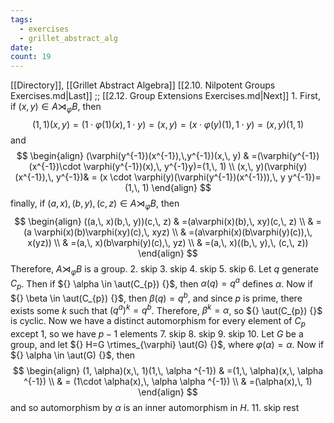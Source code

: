 ```yaml
---
tags:
  - exercises
  - grillet_abstract_alg
date:
count: 19
---
```

[[Directory]], [[Grillet Abstract Algebra]]
[[2.10. Nilpotent Groups Exercises.md|Last]] ;; [[2.12. Group Extensions Exercises.md|Next]]
1. 
First, if ${} (x,\, y) \in A \rtimes_{\varphi} B {}$, then 
$$
(1,\, 1)(x,\, y)=(1 \cdot \varphi(1)(x),\, 1\cdot y)=(x,\, y)=(x\cdot \varphi(y)(1),\, 1\cdot y)=(x,\, y)(1,\, 1)
$$
and 
$$
\begin{align}
 (\varphi(y^{-1})(x^{-1}),\,y^{-1})(x,\, y) & =(\varphi(y^{-1})(x^{-1})\cdot \varphi(y^{-1})(x),\, y^{-1}y)=(1,\, 1)  \\
 (x,\, y)(\varphi(y)(x^{-1}),\, y^{-1})& = (x \cdot  \varphi(y)(\varphi(y^{-1})(x^{-1})),\, y y^{-1})=(1,\, 1)
 \end{align}
$$
finally, if ${} (a,\, x),\, (b,\, y),\, (c,\, z) \in A \rtimes _{\varphi} B {}$, then 
$$
\begin{align}
((a,\, x)(b,\, y))(c,\, z) & =(a\varphi(x)(b),\, xy)(c,\, z) \\
 & =(a \varphi(x)(b)\varphi(xy)(c),\, xyz) \\
  & =(a\varphi(x)(b\varphi(y)(c)),\, x(yz)) \\
 & =(a,\, x)(b\varphi(y)(c),\, yz) \\
 & =(a,\, x)((b,\, y),\, (c,\, z))
\end{align}
$$
Therefore, ${} A \rtimes _{\varphi} B {}$ is a group.
2. skip
3. skip
4. skip
5. skip
6. 
Let ${} q {}$ generate ${} C_{p} {}$. Then if ${} \alpha \in  \aut(C_{p}) {}$, then ${} \alpha(q)=q^{a} {}$ defines $\alpha$. Now if ${} \beta \in  \aut(C_{p}) {}$, then ${} \beta(q)=q^{b} {}$, and since $p$ is prime, there exists some $k$ such that ${} (q^{a})^{k}=q^{b} {}$. Therefore, ${} \beta^{k}=\alpha {}$, so ${} \aut(C_{p}) {}$ is cyclic. Now we have a distinct automorphism for every element of ${} C_{p}$ except $1$, so we have ${} p-1 {}$ elements
7. skip
8. skip
9. skip
10. 
Let $G$ be a group, and let ${} H=G \rtimes_{\varphi}  \aut(G) {}$, where $\varphi(\alpha)=\alpha {}$. Now if ${} \alpha \in \aut(G) {}$, then
$$
\begin{align}
 (1, \alpha)(x,\, 1)(1,\, \alpha ^{-1}) & =(1,\, \alpha)(x,\, \alpha ^{-1})  \\
 & = (1\cdot  \alpha(x),\, \alpha \alpha ^{-1}) \\
 & =(\alpha(x),\, 1)
 \end{align}
$$
and so automorphism by $\alpha$ is an inner automorphism in $H$.
11. skip rest